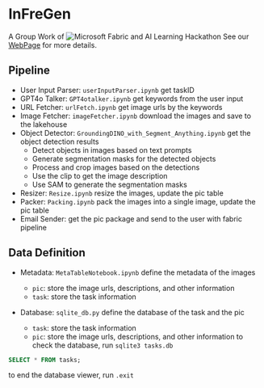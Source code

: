 # InFreGen
A Group Work of ![Microsoft Fabric and AI Learning Hackathon](https://microsoftfabric.devpost.com/)
See our [WebPage]() for more details.

## Pipeline
- User Input Parser: `userInputParser.ipynb` get taskID
- GPT4o Talker: `GPT4otalker.ipynb` get keywords from the user input
- URL Fetcher: `urlFetch.ipynb` get image urls by the keywords
- Image Fetcher: `imageFetcher.ipynb` download the images and save to the lakehouse
- Object Detector: `GroundingDINO_with_Segment_Anything.ipynb` get the object detection results
    - Detect objects in images based on text prompts
    - Generate segmentation masks for the detected objects
    - Process and crop images based on the detections
    - Use the clip to get the image description
    - Use SAM to generate the segmentation masks
- Resizer: `Resize.ipynb` resize the images, update the pic table
- Packer: `Packing.ipynb` pack the images into a single image, update the pic table
- Email Sender: get the pic package and send to the user with fabric pipeline
## Data Definition
- Metadata: `MetaTableNotebook.ipynb` define the metadata of the images
    - `pic`: store the image urls, descriptions, and other information
    - `task`: store the task information

- Database: `sqlite_db.py` define the database of the task and the pic
    - `task`: store the task information
    - `pic`: store the image urls, descriptions, and other information
to check the database, run `sqlite3 tasks.db`
```sql
SELECT * FROM tasks;
```
to end the database viewer, run `.exit`
